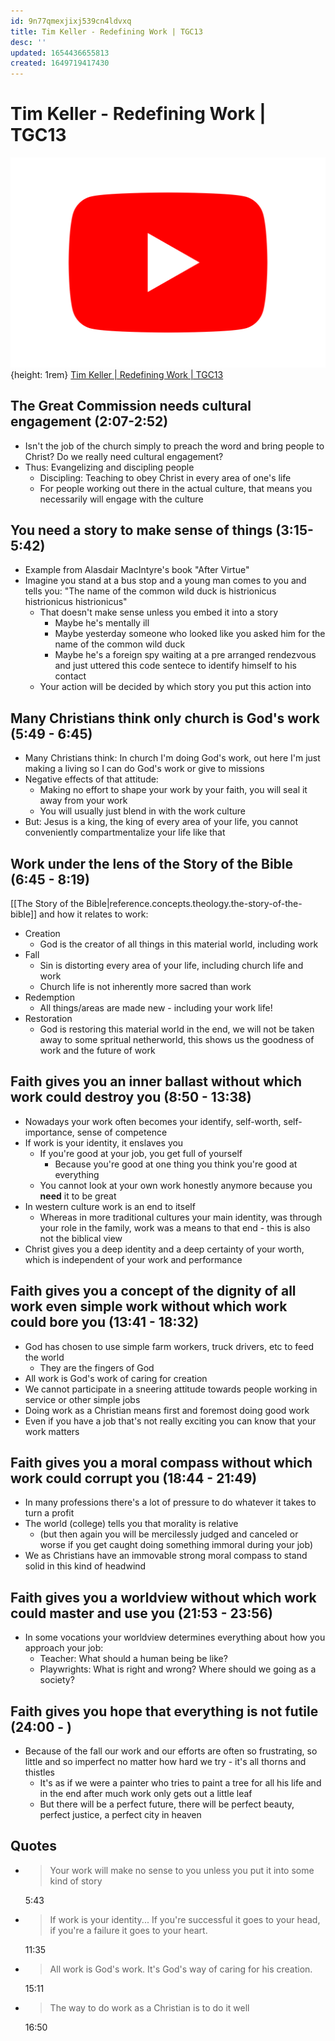 ```yaml
---
id: 9n77qmexjixj539cn4ldvxq
title: Tim Keller - Redefining Work | TGC13
desc: ''
updated: 1654436655813
created: 1649719417430
---
```


# Tim Keller - Redefining Work | TGC13

![Youtube Icon](assets/youtube-icon.svg){height: 1rem}
[Tim Keller | Redefining Work | TGC13](https://www.youtube.com/watch?v=fGH5bhUwMB4)

## The Great Commission needs cultural engagement (2:07-2:52)
- Isn't the job of the church simply to preach the word and bring people to Christ? Do we really need cultural
  engagement?
- Thus: Evangelizing and discipling people
  - Discipling: Teaching to obey Christ in every area of one's life
  - For people working out there in the actual culture, that means you necessarily will engage with the culture

## You need a story to make sense of things (3:15-5:42)
- Example from Alasdair MacIntyre's book "After Virtue"
- Imagine you stand at a bus stop and a young man comes to you and tells you: "The name of the common wild duck is
  histrionicus histrionicus histrionicus"
  - That doesn't make sense unless you embed it into a story
    - Maybe he's mentally ill
    - Maybe yesterday someone who looked like you asked him for the name of the common wild duck
    - Maybe he's a foreign spy waiting at a pre arranged rendezvous and just uttered this code sentece to identify
      himself to his contact
  - Your action will be decided by which story you put this action into

## Many Christians think only church is God's work (5:49 - 6:45)
- Many Christians think: In church I'm doing God's work, out here I'm just making a living so I can do God's work or
  give to missions
- Negative effects of that attitude:
  - Making no effort to shape your work by your faith, you will seal it away from your work
  - You will usually just blend in with the work culture
- But: Jesus is a king, the king of every area of your life, you cannot conveniently compartmentalize your life like
  that

## Work under the lens of the Story of the Bible (6:45 - 8:19)
[[The Story of the Bible|reference.concepts.theology.the-story-of-the-bible]] and how it relates to work:
- Creation
  - God is the creator of all things in this material world, including work
- Fall
  - Sin is distorting every area of your life, including church life and work
  - Church life is not inherently more sacred than work
- Redemption
  - All things/areas are made new - including your work life!
- Restoration
  - God is restoring this material world in the end, we will not be taken away to some spritual netherworld, this
    shows us the goodness of work and the future of work

## Faith gives you an inner ballast without which work could destroy you (8:50 - 13:38)
- Nowadays your work often becomes your identify, self-worth, self-importance, sense of competence
- If work is your identity, it enslaves you
  - If you're good at your job, you get full of yourself
    - Because you're good at one thing you think you're good at everything
  - You cannot look at your own work honestly anymore because you **need** it to be great
- In western culture work is an end to itself
  - Whereas in more traditional cultures your main identity, was through your role in the family, work was a means to
    that end - this is also not the biblical view
- Christ gives you a deep identity and a deep certainty of your worth, which is independent of your work and performance

## Faith gives you a concept of the dignity of all work even simple work without which work could bore you (13:41 - 18:32)
- God has chosen to use simple farm workers, truck drivers, etc to feed the world
  - They are the fingers of God
- All work is God's work of caring for creation
- We cannot participate in a sneering attitude towards people working in service or other simple jobs
- Doing work as a Christian means first and foremost doing good work
- Even if you have a job that's not really exciting you can know that your work matters

## Faith gives you a moral compass without which work could corrupt you (18:44 - 21:49)
- In many professions there's a lot of pressure to do whatever it takes to turn a profit
- The world (college) tells you that morality is relative
  - (but then again you will be mercilessly judged and canceled or worse if you get caught doing something immoral
    during your job)
- We as Christians have an immovable strong moral compass to stand solid in this kind of headwind

## Faith gives you a worldview without which work could master and use you (21:53 - 23:56)
- In some vocations your worldview determines everything about how you approach your job:
  - Teacher: What should a human being be like?
  - Playwrights: What is right and wrong? Where should we going as a society?


## Faith gives you hope that everything is not futile (24:00 - )
- Because of the fall our work and our efforts are often so frustrating, so little and so imperfect no matter how hard
  we try - it's all thorns and thistles
  - It's as if we were a painter who tries to paint a tree for all his life and in the end after much work only gets out
    a little leaf
  - But there will be a perfect future, there will be perfect beauty, perfect justice, a perfect city in heaven

## Quotes
- > Your work will make no sense to you unless you put it into some kind of story

  5:43

- > If work is your identity... If you're successful it goes to your head, if you're a failure it goes to your heart.

  11:35

- > All work is God's work. It's God's way of caring for his creation.

  15:11

- > The way to do work as a Christian is to do it well

  16:50
